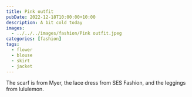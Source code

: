 ```yaml
---
title: Pink outfit
pubDate: 2022-12-18T10:00:00+10:00
description: A bit cold today
images:
  - ../../../images/fashion/Pink outfit.jpeg
categories: [fashion]
tags:
  - flower
  - blouse
  - skirt
  - jacket
---
```


The scarf is from Myer, the lace dress from SES Fashion, and the leggings from lululemon.
